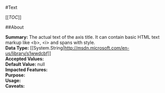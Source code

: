 #Text

[[_TOC_]]

##About

**Summary:**  The actual text of the axis title. It can contain basic HTML text markup like &lt;b&gt;, &lt;i&gt; and spans with style.   
**Data Type:** [[System.String|http://msdn.microsoft.com/en-us/library/s1wwdcbf]]  
**Accepted Values:**   
**Default Value:** null  
**Impacted Features:**   
**Purpose:**   
**Usage:**   
**Caveats:**   

